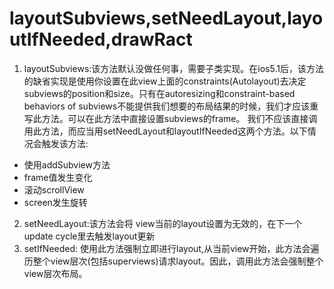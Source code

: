 # layoutSubviews,setNeedLayout,layoutIfNeeded,drawRact

1. layoutSubviews:该方法默认没做任何事，需要子类实现。在ios5.1后，该方法的缺省实现是使用你设置在此view上面的constraints\(Autolayout\)去决定subviews的position和size。只有在autoresizing和constraint-based behaviors of subviews不能提供我们想要的布局结果的时候，我们才应该重写此方法。可以在此方法中直接设置subviews的frame。 我们不应该直接调用此方法，而应当用setNeedLayout和layoutIfNeeded这两个方法。以下情况会触发该方法:
  * 使用addSubview方法
  * frame值发生变化
  * 滚动scrollView
  * screen发生旋转

2. setNeedLayout:该方法会将 view当前的layout设置为无效的，在下一个update cycle里去触发layout更新
3. setIfNeeded: 使用此方法强制立即进行layout,从当前view开始，此方法会遍历整个view层次\(包括superviews\)请求layout。因此，调用此方法会强制整个view层次布局。

